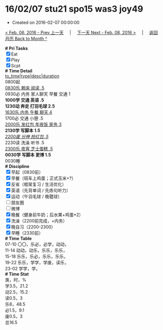 # 16/02/07 stu21 spo15 was3 joy49

- Created on 2016-02-07 00:00:00

[< Feb. 06, 2016 - Prev 上一天](/lifelogs/2016/02/d06.md) &nbsp; &nbsp; | &nbsp; &nbsp; [下一天 Next - Feb. 08, 2016 >](/lifelogs/2016/02/d08.md) &nbsp; &nbsp; |  &nbsp; &nbsp; [返回月历 Back to Month ^](/lifelogs/2016/02/index.md)
<br/><div><b># Pri Tasks</b></div><div><input checked="true" type="checkbox"/>Eat</div><div><input checked="true" type="checkbox"/>Play</div><div><input checked="true" type="checkbox"/>Scpt</div><div><b># Time Detail</b></div><div><u>to_time|type|desc|duration</u></div><div>0800起</div><div><u>0830乐 赖床 阅读 .5</u></div><div>0930必 内务 家人聊天 早餐 交通 1</div><div><b>1000学 交通 英语 .5</b></div><div><b>1230动 奔走 打羽毛球 2.5</b></div><div><u>1630乐 内务 午餐 聊天 4</u></div><div>1700必 交通 小憩 .5</div><div><u>2000乐 发红包 年夜饭 家务 3</u></div><div><b>2130学 写脚本 1.5</b></div><div><u><i>2200废 分神 抢红包 .5</i></u></div><div>2230读 洗澡 听书 .5</div><div><u>2300乐 夜宵 芝士蛋糕 .5</u></div><div><b>0030学 写脚本 更博 1.5</b></div><div>0030睡</div><div><b># Discipline</b></div><div><input checked="true" type="checkbox"/>早起（0830前）</div><div><input checked="true" type="checkbox"/>早餐（班车上鸡蛋；正式玉米+?）</div><div><input checked="true" type="checkbox"/>反省（框架复习 / 生活优化）</div><div><input checked="true" type="checkbox"/>英语（先背单词 / 先炼句听力）</div><div><input checked="true" type="checkbox"/>运动（午羽毛球 / 晚毽球）</div><div><input type="checkbox"/>朋友圈</div><div><input type="checkbox"/>微博</div><div><input checked="true" type="checkbox"/>晚餐（健身前牛奶；后水果+鸡蛋*2）</div><div><input checked="true" type="checkbox"/>洗澡（2200前完成，+内务）</div><div><input checked="true" type="checkbox"/>晚自习（2200-2300）</div><div><input checked="true" type="checkbox"/>早睡（2330前）</div><div><b># Time Table</b></div><div>07-10 〇〇，乐必，必学，动动，</div><div>11-14 动动，动乐，乐乐，乐乐，</div><div>15-18 乐乐，乐必，乐乐，乐乐，</div><div>19-22 乐乐，学学，学废，读乐，</div><div>23-02 学学，学。</div><div><b># Time Stat</b></div><div>类，时，%</div><div>学3.5，21.2</div><div>动2.5，15.2</div><div>读0.5，3</div><div>乐8，48.5</div><div>必1.5，9.1</div><div>废0.5，3</div><div>总16.5</div>

